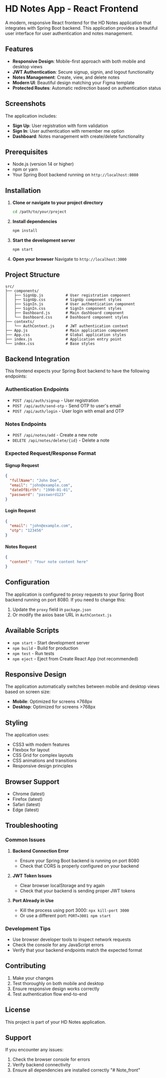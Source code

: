 # HD Notes App - React Frontend

A modern, responsive React frontend for the HD Notes application that integrates with Spring Boot backend. This application provides a beautiful user interface for user authentication and notes management.

## Features

- **Responsive Design**: Mobile-first approach with both mobile and desktop views
- **JWT Authentication**: Secure signup, signin, and logout functionality
- **Notes Management**: Create, view, and delete notes
- **Modern UI**: Beautiful design matching your Figma template
- **Protected Routes**: Automatic redirection based on authentication status

## Screenshots

The application includes:
- **Sign Up**: User registration with form validation
- **Sign In**: User authentication with remember me option
- **Dashboard**: Notes management with create/delete functionality

## Prerequisites

- Node.js (version 14 or higher)
- npm or yarn
- Your Spring Boot backend running on `http://localhost:8080`

## Installation

1. **Clone or navigate to your project directory**
   ```bash
   cd /path/to/your/project
   ```

2. **Install dependencies**
   ```bash
   npm install
   ```

3. **Start the development server**
   ```bash
   npm start
   ```

4. **Open your browser**
   Navigate to `http://localhost:3000`

## Project Structure

```
src/
├── components/
│   ├── SignUp.js          # User registration component
│   ├── SignUp.css         # SignUp component styles
│   ├── SignIn.js          # User authentication component
│   ├── SignIn.css         # SignIn component styles
│   ├── Dashboard.js       # Main dashboard component
│   └── Dashboard.css      # Dashboard component styles
├── contexts/
│   └── AuthContext.js     # JWT authentication context
├── App.js                 # Main application component
├── App.css                # Global application styles
├── index.js               # Application entry point
└── index.css              # Base styles
```

## Backend Integration

This frontend expects your Spring Boot backend to have the following endpoints:

### Authentication Endpoints
- `POST /api/auth/signup` - User registration
- `POST /api/auth/send-otp` - Send OTP to user's email
- `POST /api/auth/login` - User login with email and OTP

### Notes Endpoints
- `POST /api/notes/add` - Create a new note
- `DELETE /api/notes/delete/{id}` - Delete a note

### Expected Request/Response Format

#### Signup Request
```json
{
  "fullName": "John Doe",
  "email": "john@example.com",
  "dateOfBirth": "1990-01-01",
  "password": "password123"
}
```

#### Login Request
```json
{
  "email": "john@example.com",
  "otp": "123456"
}
```

#### Notes Request
```json
{
  "content": "Your note content here"
}
```

## Configuration

The application is configured to proxy requests to your Spring Boot backend running on port 8080. If you need to change this:

1. Update the `proxy` field in `package.json`
2. Or modify the axios base URL in `AuthContext.js`

## Available Scripts

- `npm start` - Start development server
- `npm build` - Build for production
- `npm test` - Run tests
- `npm eject` - Eject from Create React App (not recommended)

## Responsive Design

The application automatically switches between mobile and desktop views based on screen size:
- **Mobile**: Optimized for screens ≤768px
- **Desktop**: Optimized for screens >768px

## Styling

The application uses:
- CSS3 with modern features
- Flexbox for layout
- CSS Grid for complex layouts
- CSS animations and transitions
- Responsive design principles

## Browser Support

- Chrome (latest)
- Firefox (latest)
- Safari (latest)
- Edge (latest)

## Troubleshooting

### Common Issues

1. **Backend Connection Error**
   - Ensure your Spring Boot backend is running on port 8080
   - Check that CORS is properly configured on your backend

2. **JWT Token Issues**
   - Clear browser localStorage and try again
   - Check that your backend is sending proper JWT tokens

3. **Port Already in Use**
   - Kill the process using port 3000: `npx kill-port 3000`
   - Or use a different port: `PORT=3001 npm start`

### Development Tips

- Use browser developer tools to inspect network requests
- Check the console for any JavaScript errors
- Verify that your backend endpoints match the expected format

## Contributing

1. Make your changes
2. Test thoroughly on both mobile and desktop
3. Ensure responsive design works correctly
4. Test authentication flow end-to-end

## License

This project is part of your HD Notes application.

## Support

If you encounter any issues:
1. Check the browser console for errors
2. Verify backend connectivity
3. Ensure all dependencies are installed correctly
"# Note_front" 
